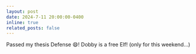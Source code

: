 ```yaml
---
layout: post
date: 2024-7-11 20:00:00-0400
inline: true
related_posts: false
---
```


Passed my thesis Defense :smile:! Dobby is a free Elf! (only for this weekend...)
